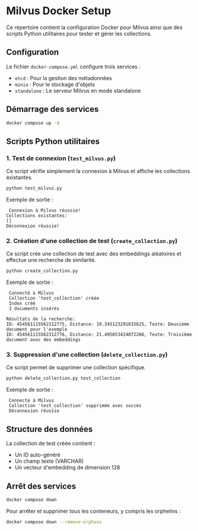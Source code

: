 # Milvus Docker Setup

Ce répertoire contient la configuration Docker pour Milvus ainsi que des scripts Python utilitaires pour tester et gérer les collections.

## Configuration

Le fichier `docker-compose.yml` configure trois services :
- `etcd` : Pour la gestion des métadonnées
- `minio` : Pour le stockage d'objets
- `standalone` : Le serveur Milvus en mode standalone

## Démarrage des services

```bash
docker compose up -d
```

## Scripts Python utilitaires

### 1. Test de connexion (`test_milvus.py`)

Ce script vérifie simplement la connexion à Milvus et affiche les collections existantes.

```bash
python test_milvus.py
```

Exemple de sortie :
```
 Connexion à Milvus réussie!
Collections existantes:
[]
Déconnexion réussie!
```

### 2. Création d'une collection de test (`create_collection.py`)

Ce script crée une collection de test avec des embeddings aléatoires et effectue une recherche de similarité.

```bash
python create_collection.py
```

Exemple de sortie :
```
 Connecté à Milvus
 Collection 'test_collection' créée
 Index créé
 3 documents insérés

Résultats de la recherche:
ID: 454561115562312775, Distance: 19.345123291015625, Texte: Deuxième document pour l'exemple
ID: 454561115562312776, Distance: 21.495853424072266, Texte: Troisième document avec des embeddings
```

### 3. Suppression d'une collection (`delete_collection.py`)

Ce script permet de supprimer une collection spécifique.

```bash
python delete_collection.py test_collection
```

Exemple de sortie :
```
 Connecté à Milvus
 Collection 'test_collection' supprimée avec succès
 Déconnexion réussie
```

## Structure des données

La collection de test créée contient :
- Un ID auto-généré
- Un champ texte (VARCHAR)
- Un vecteur d'embedding de dimension 128

## Arrêt des services

```bash
docker compose down
```

Pour arrêter et supprimer tous les conteneurs, y compris les orphelins :
```bash
docker compose down --remove-orphans
```